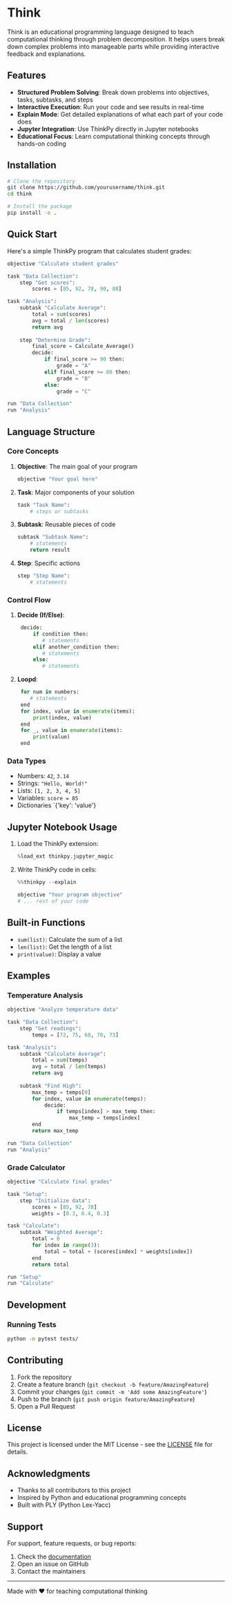 # Think

Think is an educational programming language designed to teach computational thinking through problem decomposition. It helps users break down complex problems into manageable parts while providing interactive feedback and explanations.

## Features

- **Structured Problem Solving**: Break down problems into objectives, tasks, subtasks, and steps
- **Interactive Execution**: Run your code and see results in real-time
- **Explain Mode**: Get detailed explanations of what each part of your code does
- **Jupyter Integration**: Use ThinkPy directly in Jupyter notebooks
- **Educational Focus**: Learn computational thinking concepts through hands-on coding

## Installation

```bash
# Clone the repository
git clone https://github.com/yourusername/think.git
cd think

# Install the package
pip install -e .
```

## Quick Start

Here's a simple ThinkPy program that calculates student grades:

```python
objective "Calculate student grades"

task "Data Collection":
    step "Get scores":
        scores = [85, 92, 78, 90, 88]

task "Analysis":
    subtask "Calculate Average":
        total = sum(scores)
        avg = total / len(scores)
        return avg
    
    step "Determine Grade":
        final_score = Calculate_Average()
        decide:
            if final_score >= 90 then:
                grade = "A"
            elif final_score >= 80 then:
                grade = "B"
            else:
                grade = "C"

run "Data Collection"
run "Analysis"
```

## Language Structure

### Core Concepts

1. **Objective**: The main goal of your program
   ```python
   objective "Your goal here"
   ```

2. **Task**: Major components of your solution
   ```python
   task "Task Name":
       # steps or subtasks
   ```

3. **Subtask**: Reusable pieces of code
   ```python
   subtask "Subtask Name":
       # statements
       return result
   ```

4. **Step**: Specific actions
   ```python
   step "Step Name":
       # statements
   ```

### Control Flow

1. **Decide (If/Else)**:
   ```python
    decide:
        if condition then:
           # statements
        elif another_condition then:
           # statements
        else:
           # statements
   ```

2. **Loopd**:
   ```python
    for num in numbers:
       # statements
    end
    for index, value in enumerate(items):
        print(index, value)
    end
    for _, value in enumerate(items):
        print(value)
    end
   ```

### Data Types

- Numbers: `42`, `3.14`
- Strings: `"Hello, World!"`
- Lists: `[1, 2, 3, 4, 5]`
- Variables: `score = 85`
- Dictionaries `{'key': 'value'}

## Jupyter Notebook Usage

1. Load the ThinkPy extension:
   ```python
   %load_ext thinkpy.jupyter_magic
   ```

2. Write ThinkPy code in cells:
   ```python
   %%thinkpy --explain
   
   objective "Your program objective"
   # ... rest of your code
   ```

## Built-in Functions

- `sum(list)`: Calculate the sum of a list
- `len(list)`: Get the length of a list
- `print(value)`: Display a value

## Examples

### Temperature Analysis
```python
objective "Analyze temperature data"

task "Data Collection":
    step "Get readings":
        temps = [72, 75, 68, 70, 73]

task "Analysis":
    subtask "Calculate Average":
        total = sum(temps)
        avg = total / len(temps)
        return avg
    
    subtask "Find High":
        max_temp = temps[0]
        for index, value in enumerate(temps):
            decide:
                if temps[index] > max_temp then:
                    max_temp = temps[index]
        end
        return max_temp

run "Data Collection"
run "Analysis"
```

### Grade Calculator
```python
objective "Calculate final grades"

task "Setup":
    step "Initialize data":
        scores = [85, 92, 78]
        weights = [0.3, 0.4, 0.3]

task "Calculate":
    subtask "Weighted Average":
        total = 0
        for index in range(3):
            total = total + (scores[index] * weights[index])
        end
        return total

run "Setup"
run "Calculate"
```

## Development

### Running Tests
```bash
python -m pytest tests/
```

## Contributing

1. Fork the repository
2. Create a feature branch (`git checkout -b feature/AmazingFeature`)
3. Commit your changes (`git commit -m 'Add some AmazingFeature'`)
4. Push to the branch (`git push origin feature/AmazingFeature`)
5. Open a Pull Request

## License

This project is licensed under the MIT License - see the [LICENSE](LICENSE) file for details.

## Acknowledgments

- Thanks to all contributors to this project
- Inspired by Python and educational programming concepts
- Built with PLY (Python Lex-Yacc)

## Support

For support, feature requests, or bug reports:
1. Check the [documentation](https://think.readthedocs.io/)
2. Open an issue on GitHub
3. Contact the maintainers

---

Made with ❤️ for teaching computational thinking